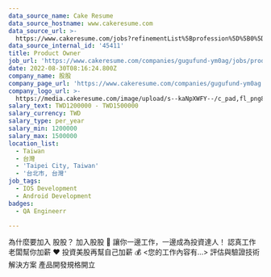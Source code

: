 ```yaml
---
data_source_name: Cake Resume
data_source_hostname: www.cakeresume.com
data_source_url: >-
  https://www.cakeresume.com/jobs?refinementList%5Bprofession%5D%5B0%5D=engineering_qa-engineer&refinementList%5Bsalary_currency%5D=TWD&range%5Bsalary_range%5D%5Bmin%5D=800096
data_source_internal_id: '45411'
title: Product Owner
job_url: 'https://www.cakeresume.com/companies/gugufund-ym0ag/jobs/product-owner-f5bb6d'
date: 2022-08-30T08:16:24.800Z
company_name: 股股
company_page_url: 'https://www.cakeresume.com/companies/gugufund-ym0ag'
company_logo_url: >-
  https://media.cakeresume.com/image/upload/s--kaNpXWFY--/c_pad,fl_png8,h_200,w_200/v1623993973/jdpyz84jtxlsmjy0nots.png
salary_text: TWD1200000 - TWD1500000
salary_currency: TWD
salary_type: per_year
salary_min: 1200000
salary_max: 1500000
location_list:
  - Taiwan
  - 台灣
  - 'Taipei City, Taiwan'
  - '台北市, 台灣'
job_tags:
  - IOS Development
  - Android Development
badges:
  - QA Engineerr

---
```


為什麼要加入 股股？ 加入股股 🐣 讓你一邊工作，一邊成為投資達人！ 認真工作老闆幫你加薪 ❤️ 投資美股再幫自己加薪 💰 <您的工作內容有...> 評估與驗證技術解決方案 產品開發規格開立